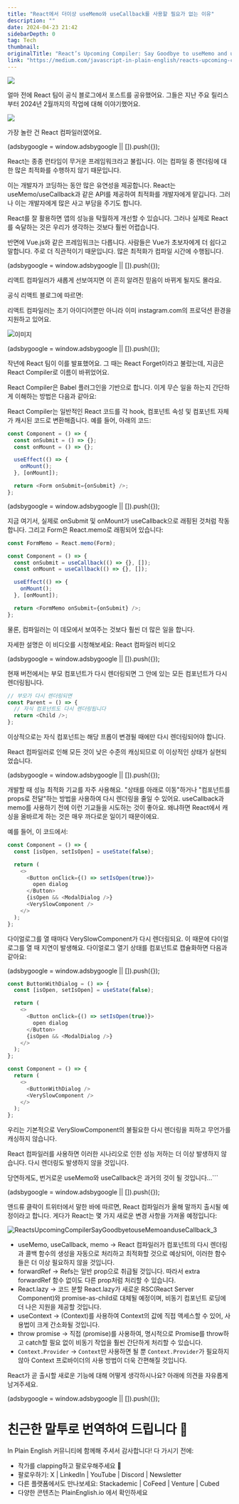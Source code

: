 ```yaml
---
title: "React에서 더이상 useMemo와 useCallback를 사용할 필요가 없는 이유"
description: ""
date: 2024-04-23 21:42
sidebarDepth: 0
tag: Tech
thumbnail: 
originalTitle: "React’s Upcoming Compiler: Say Goodbye to useMemo and useCallback"
link: "https://medium.com/javascript-in-plain-english/reacts-upcoming-compiler-say-goodbye-to-usememo-and-usecallback-965e88cd4d79"
---
```



<img src="./img/ReactsUpcomingCompilerSayGoodbyetouseMemoanduseCallback_0.png" />

얼마 전에 React 팀이 공식 블로그에서 포스트를 공유했어요. 그들은 지난 주요 릴리스부터 2024년 2월까지의 작업에 대해 이야기했어요.

<img src="./img/ReactsUpcomingCompilerSayGoodbyetouseMemoanduseCallback_1.png" />

가장 놀란 건 React 컴파일러였어요.

<!-- ui-log 수평형 -->
<ins class="adsbygoogle"
  style="display:block"
  data-ad-client="ca-pub-4877378276818686"
  data-ad-slot="9743150776"
  data-ad-format="auto"
  data-full-width-responsive="true"></ins>
<component is="script">
(adsbygoogle = window.adsbygoogle || []).push({});
</component>

React는 종종 런타임이 무거운 프레임워크라고 불립니다. 이는 컴파일 중 렌더링에 대한 많은 최적화를 수행하지 않기 때문입니다.

이는 개발자가 코딩하는 동안 많은 유연성을 제공합니다. React는 useMemo/useCallback과 같은 API를 제공하여 최적화를 개발자에게 맡깁니다. 그러나 이는 개발자에게 많은 사고 부담을 주기도 합니다.

React를 잘 활용하면 앱의 성능을 탁월하게 개선할 수 있습니다. 그러나 실제로 React를 숙달하는 것은 우리가 생각하는 것보다 훨씬 어렵습니다.

반면에 Vue.js와 같은 프레임워크는 다릅니다. 사람들은 Vue가 초보자에게 더 쉽다고 말합니다. 주로 더 직관적이기 때문입니다. 많은 최적화가 컴파일 시간에 수행됩니다.

<!-- ui-log 수평형 -->
<ins class="adsbygoogle"
  style="display:block"
  data-ad-client="ca-pub-4877378276818686"
  data-ad-slot="9743150776"
  data-ad-format="auto"
  data-full-width-responsive="true"></ins>
<component is="script">
(adsbygoogle = window.adsbygoogle || []).push({});
</component>

리액트 컴파일러가 새롭게 선보여지면 이 흔히 알려진 믿음이 바뀌게 될지도 몰라요.

공식 리액트 블로그에 따르면:

리액트 컴파일러는 초기 아이디어뿐만 아니라 이미 instagram.com의 프로덕션 환경을 지원하고 있어요. 

![이미지](./img/ReactsUpcomingCompilerSayGoodbyetouseMemoanduseCallback_2.png)

<!-- ui-log 수평형 -->
<ins class="adsbygoogle"
  style="display:block"
  data-ad-client="ca-pub-4877378276818686"
  data-ad-slot="9743150776"
  data-ad-format="auto"
  data-full-width-responsive="true"></ins>
<component is="script">
(adsbygoogle = window.adsbygoogle || []).push({});
</component>

작년에 React 팀이 이를 발표했어요. 그 때는 React Forget이라고 불렀는데, 지금은 React Compiler로 이름이 바뀌었어요.

React Compiler은 Babel 플러그인을 기반으로 합니다. 이게 무슨 일을 하는지 간단하게 이해하는 방법은 다음과 같아요:

React Compiler는 일반적인 React 코드를 각 hook, 컴포넌트 속성 및 컴포넌트 자체가 캐시된 코드로 변환해줍니다. 예를 들어, 아래의 코드:

```js
const Component = () => {
  const onSubmit = () => {};
  const onMount = () => {};

  useEffect(() => {
    onMount();
  }, [onMount]);

  return <Form onSubmit={onSubmit} />;
};
```


<!-- ui-log 수평형 -->
<ins class="adsbygoogle"
  style="display:block"
  data-ad-client="ca-pub-4877378276818686"
  data-ad-slot="9743150776"
  data-ad-format="auto"
  data-full-width-responsive="true"></ins>
<component is="script">
(adsbygoogle = window.adsbygoogle || []).push({});
</component>

지금 여기서, 실제로 onSubmit 및 onMount가 useCallback으로 래핑된 것처럼 작동합니다. 그리고 Form은 React.memo로 래핑되어 있습니다:

```js
const FormMemo = React.memo(Form);

const Component = () => {
  const onSubmit = useCallback(() => {}, []);
  const onMount = useCallback(() => {}, []);

  useEffect(() => {
    onMount();
  }, [onMount]);

  return <FormMemo onSubmit={onSubmit} />;
};
```

물론, 컴파일러는 이 데모에서 보여주는 것보다 훨씬 더 많은 일을 합니다.

자세한 설명은 이 비디오를 시청해보세요: React 컴파일러 비디오

<!-- ui-log 수평형 -->
<ins class="adsbygoogle"
  style="display:block"
  data-ad-client="ca-pub-4877378276818686"
  data-ad-slot="9743150776"
  data-ad-format="auto"
  data-full-width-responsive="true"></ins>
<component is="script">
(adsbygoogle = window.adsbygoogle || []).push({});
</component>

현재 버전에서는 부모 컴포넌트가 다시 렌더링되면 그 안에 있는 모든 컴포넌트가 다시 렌더링됩니다.

```js
// 부모가 다시 렌더링되면
const Parent = () => {
  // 자식 컴포넌트도 다시 렌더링됩니다
  return <Child />;
};
```

이상적으로는 자식 컴포넌트는 해당 프롭이 변경될 때에만 다시 렌더링되어야 합니다.

React 컴파일러로 인해 모든 것이 낮은 수준의 캐싱되므로 이 이상적인 상태가 실현되었습니다.

<!-- ui-log 수평형 -->
<ins class="adsbygoogle"
  style="display:block"
  data-ad-client="ca-pub-4877378276818686"
  data-ad-slot="9743150776"
  data-ad-format="auto"
  data-full-width-responsive="true"></ins>
<component is="script">
(adsbygoogle = window.adsbygoogle || []).push({});
</component>

개발할 때 성능 최적화 기교를 자주 사용해요. "상태를 아래로 이동"하거나 "컴포넌트를 props로 전달"하는 방법을 사용하여 다시 렌더링을 줄일 수 있어요. useCallback과 memo를 사용하기 전에 이런 기교들을 시도하는 것이 좋아요. 왜냐하면 React에서 캐싱을 올바르게 하는 것은 매우 까다로운 일이기 때문이에요.

예를 들어, 이 코드에서:

```js
const Component = () => {
  const [isOpen, setIsOpen] = useState(false);

  return (
    <>
      <Button onClick={() => setIsOpen(true)}>
        open dialog
      </Button>
      {isOpen && <ModalDialog />}
      <VerySlowComponent />
    </>
  );
};
```

다이얼로그를 열 때마다 VerySlowComponent가 다시 렌더링되요. 이 때문에 다이얼로그를 열 때 지연이 발생해요. 다이얼로그 열기 상태를 컴포넌트로 캡슐화하면 다음과 같아요:

<!-- ui-log 수평형 -->
<ins class="adsbygoogle"
  style="display:block"
  data-ad-client="ca-pub-4877378276818686"
  data-ad-slot="9743150776"
  data-ad-format="auto"
  data-full-width-responsive="true"></ins>
<component is="script">
(adsbygoogle = window.adsbygoogle || []).push({});
</component>

```js
const ButtonWithDialog = () => {
  const [isOpen, setIsOpen] = useState(false);

  return (
    <>
      <Button onClick={() => setIsOpen(true)}>
        open dialog
      </Button>
      {isOpen && <ModalDialog />}
    </>
  );
};

const Component = () => {
  return (
    <>
      <ButtonWithDialog />
      <VerySlowComponent />
    </>
  );
};
```

우리는 기본적으로 VerySlowComponent의 불필요한 다시 렌더링을 피하고 무언가를 캐싱하지 않습니다.

React 컴파일러를 사용하면 이러한 시나리오로 인한 성능 저하는 더 이상 발생하지 않습니다. 다시 렌더링도 발생하지 않을 것입니다.

당연하게도, 번거로운 useMemo와 useCallback은 과거의 것이 될 것입니다...```

<!-- ui-log 수평형 -->
<ins class="adsbygoogle"
  style="display:block"
  data-ad-client="ca-pub-4877378276818686"
  data-ad-slot="9743150776"
  data-ad-format="auto"
  data-full-width-responsive="true"></ins>
<component is="script">
(adsbygoogle = window.adsbygoogle || []).push({});
</component>

앤드류 클락이 트위터에서 말한 바에 따르면, React 컴파일러가 올해 말까지 출시될 예정이라고 합니다. 게다가 React는 몇 가지 새로운 변경 사항을 가져올 예정입니다:

![ReactsUpcomingCompilerSayGoodbyetouseMemoanduseCallback_3](./img/ReactsUpcomingCompilerSayGoodbyetouseMemoanduseCallback_3.png)

- useMemo, useCallback, memo → React 컴파일러가 컴포넌트의 다시 렌더링과 콜백 함수의 생성을 자동으로 처리하고 최적화할 것으로 예상되어, 이러한 함수들은 더 이상 필요하지 않을 것입니다.
- forwardRef → Refs는 일반 prop으로 취급될 것입니다. 따라서 extra forwardRef 함수 없이도 다른 prop처럼 처리할 수 있습니다.
- React.lazy → 코드 분할 React.lazy가 새로운 RSC(React Server Component)와 promise-as-child로 대체될 예정이며, 비동기 컴포넌트 로딩에 더 나은 지원을 제공할 것입니다.
- useContext → (Context)를 사용하여 Context의 값에 직접 액세스할 수 있어, 사용법이 크게 간소화될 것입니다.
- throw promise → 직접 (promise)를 사용하여, 명시적으로 Promise를 throw하고 catch할 필요 없이 비동기 작업을 훨씬 간단하게 처리할 수 있습니다.
- `Context.Provider` → `Context`만 사용하면 될 뿐 `Context.Provider`가 필요하지 않아 Context 프로바이더의 사용 방법이 더욱 간편해질 것입니다.

React가 곧 출시할 새로운 기능에 대해 어떻게 생각하시나요? 아래에 의견을 자유롭게 남겨주세요.

<!-- ui-log 수평형 -->
<ins class="adsbygoogle"
  style="display:block"
  data-ad-client="ca-pub-4877378276818686"
  data-ad-slot="9743150776"
  data-ad-format="auto"
  data-full-width-responsive="true"></ins>
<component is="script">
(adsbygoogle = window.adsbygoogle || []).push({});
</component>

# 친근한 말투로 번역하여 드립니다 🚀

In Plain English 커뮤니티에 함께해 주셔서 감사합니다! 다 가시기 전에:

- 작가를 clapping하고 팔로우해주세요 👏
- 팔로우하기: X | LinkedIn | YouTube | Discord | Newsletter
- 다른 플랫폼에서도 만나보세요: Stackademic | CoFeed | Venture | Cubed
- 다양한 콘텐츠는 PlainEnglish.io 에서 확인하세요